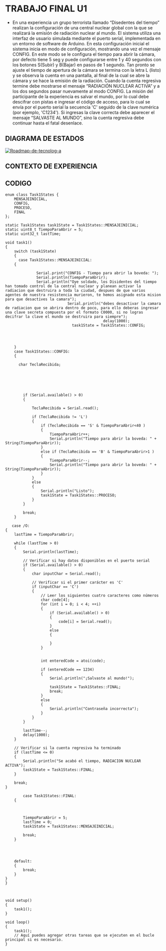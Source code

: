 # TRABAJO FINAL U1
- En una experiencia un grupo terrorista llamado “Disedentes del tiempo” realizan la configuración de una central nuclear global con la que se realizará la emisión de radiación nuclear al mundo. El sistema utiliza una interfaz de usuario simulada mediante el puerto serial, implementada en un entorno de software de Arduino. En esta configuración inicial el sistema inicia en modo de configuración, mostrando una vez el mensaje CONFIG. En este modo se le configura el tiempo para abrir la cámara, por defecto tiene 5 seg y puede configurarse  entre 1 y 40 segundos con los botones S(Subir) y B(Bajar) en pasos de 1 segundo. Tan pronto se ajuste el tiempo de apertura de la cámara se termina con la letra L (listo) y se observa la cuenta en una pantalla, al final de la cual se abre la cámara y se hace la emisión de la radiación.  Cuando la cuenta regresiva termine debe mostrarse el mensaje “RADIACIÓN NUCLEAR ACTIVA” y a los dos segundos pasar nuevamente al modo CONFIG. La misión del participante de la experiencia es salvar el mundo, por lo cual debe descifrar con pistas e ingresar el código de acceso, para lo cual  se envía por el puerto serial la secuencia 'C' seguido de la clave numérica (por ejemplo, 'C1234'). Si ingresas la clave correcta debe aparecer el mensaje “SALVASTE AL MUNDO”, sino la cuenta regresiva debe continuar hasta el fatal desenlace.

## DIAGRAMA DE ESTADOS

<a href="https://ibb.co/MkhX0W0"><img src="https://i.ibb.co/nM0WJZJ/Roadmap-de-tecnolog-a.jpg" alt="Roadmap-de-tecnolog-a" border="0"></a>

## CONTEXTO DE EXPERIENCIA


## CODIGO

```
enum class Task1States {
    MENSAJEINICIAL,
    CONFIG,
    PROCESO,
    FINAL
};

static Task1States task1State = Task1States::MENSAJEINICIAL;
static uint8_t TiempoParaAbrir = 5;
static uint32_t lastTime;

void task1()
{
    switch (task1State)
    {
      case Task1States::MENSAJEINICIAL:
    {

              Serial.print("CONFIG - Tiempo para abrir la boveda: ");
              Serial.println(TiempoParaAbrir);
              Serial.println("Oye soldado, los Disidentes del tiempo han tomado control de la central nuclear y planean activar la radiacion que destruira a toda la ciudad, despues de que varios agentes de nuestra resistencia murieron, te hemos asignado esta mision para que desactives la camara");
                            Serial.println("debes desactivar la camara de radiacion que se abrira dentro de poco, para ello deberas ingresar una clave secreta compuesta por el formato C0000, si no logras decifrar la clave el mundo se destruira para siempre");
                                            delay(1000);
                              task1State = Task1States::CONFIG;

             
    
    
    }
    case Task1States::CONFIG:
    {
  
      char TeclaRecibida;





        
        if (Serial.available() > 0)
        {
    
            TeclaRecibida = Serial.read();

            if (TeclaRecibida != 'L')
            {
                if (TeclaRecibida == 'S' & TiempoParaAbrir<40 )
                {
                    TiempoParaAbrir++;
                    Serial.println("Tiempo para abrir la boveda: " + String(TiempoParaAbrir));
                }
                else if (TeclaRecibida == 'B' & TiempoParaAbrir>1 )
                {
                    TiempoParaAbrir--;
                    Serial.println("Tiempo para abrir la boveda: " + String(TiempoParaAbrir));
                }
            }
            else
            {
                Serial.println("Listo");
                task1State = Task1States::PROCESO;
            }
        }

        break;
    }

   case /O:
{
    lastTime = TiempoParaAbrir;

    while (lastTime > 0)
    {
        Serial.println(lastTime);

        // Verificar si hay datos disponibles en el puerto serial
        if (Serial.available() > 0)
        {
            char inputChar = Serial.read();

            // Verificar si el primer carácter es 'C'
            if (inputChar == 'C')
            {
                // Leer los siguientes cuatro caracteres como números
                char code[4];
                for (int i = 0; i < 4; ++i)
                {
                    if (Serial.available() > 0)
                    {
                        code[i] = Serial.read();
                    }
                    else
                    {

                    }
                }


                int enteredCode = atoi(code);

                if (enteredCode == 1234)
                {
                    Serial.println("¡Salvaste al mundo!");

                    task1State = Task1States::FINAL;
                    break;  
                }
                else
                {
                    Serial.println("Contraseña incorrecta");
                }
            }
        }

        lastTime--;
        delay(1000);
    }

    // Verificar si la cuenta regresiva ha terminado
    if (lastTime <= 0)
    {
        Serial.println("Se acabó el tiempo, RADIACION NUCLEAR ACTIVA");
        task1State = Task1States::FINAL;
    }

    break;
}

        case Task1States::FINAL:
    {
   
       

        TiempoParaAbrir = 5;
        lastTime = 0;
        task1State = Task1States::MENSAJEINICIAL;

        break;
    }
    

    

    default:
    {
        break;
    }
}
}
    


void setup()
{
    task1();
}

void loop()
{
    task1();
    // Aquí puedes agregar otras tareas que se ejecuten en el bucle principal si es necesario.
}
```
